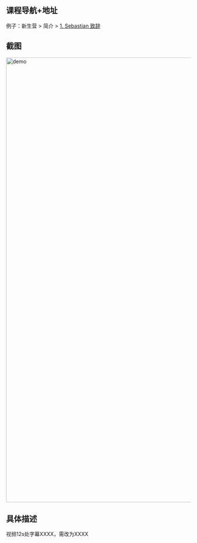 ## 课程导航+地址
例子：新生营 > 简介 > [1. Sebastian 致辞](https://classroom.udacity.com/nanodegrees/nd113-cn/parts/d495d366-e13e-4be2-99fb-034055b0fe6d)

## 截图
<img width="1212" alt="demo" src="https://github.com/udacity/intro2car-cn_feedback/blob/master/Screen%20Shot%202018-03-09%20at%203.07.57%20PM.png">

## 具体描述
视频12s处字幕XXXX，需改为XXXX 
